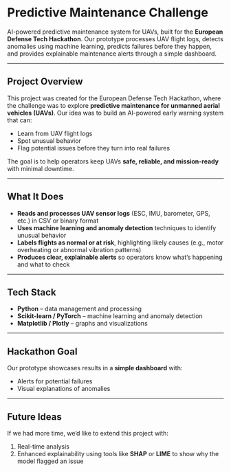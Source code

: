 # Predictive Maintenance Challenge

AI-powered predictive maintenance system for UAVs, built for the **European Defense Tech Hackathon**. Our prototype processes UAV flight logs, detects anomalies using machine learning, predicts failures before they happen, and provides explainable maintenance alerts through a simple dashboard.

---

## Project Overview

This project was created for the European Defense Tech Hackathon, where the challenge was to explore **predictive maintenance for unmanned aerial vehicles (UAVs)**. Our idea was to build an AI-powered early warning system that can:

- Learn from UAV flight logs
- Spot unusual behavior
- Flag potential issues before they turn into real failures  

The goal is to help operators keep UAVs **safe, reliable, and mission-ready** with minimal downtime.

---

## What It Does

- **Reads and processes UAV sensor logs** (ESC, IMU, barometer, GPS, etc.) in CSV or binary format  
- **Uses machine learning and anomaly detection** techniques to identify unusual behavior  
- **Labels flights as normal or at risk**, highlighting likely causes (e.g., motor overheating or abnormal vibration patterns)  
- **Produces clear, explainable alerts** so operators know what’s happening and what to check  

---

## Tech Stack

- **Python** – data management and processing  
- **Scikit-learn / PyTorch** – machine learning and anomaly detection  
- **Matplotlib / Plotly** – graphs and visualizations  

---

## Hackathon Goal

Our prototype showcases results in a **simple dashboard** with:

- Alerts for potential failures  
- Visual explanations of anomalies  

---

## Future Ideas

If we had more time, we’d like to extend this project with:

1. Real-time analysis  
2. Enhanced explainability using tools like **SHAP** or **LIME** to show why the model flagged an issue  
